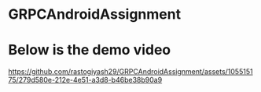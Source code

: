 # GRPCAndroidAssignment

# Below is the demo video


https://github.com/rastogiyash29/GRPCAndroidAssignment/assets/105515175/279d580e-212e-4e51-a3d8-b46be38b90a9


